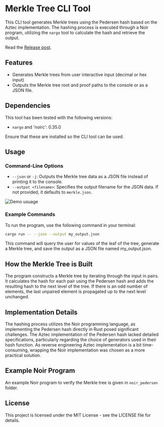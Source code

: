 # Merkle Tree CLI Tool

This CLI tool generates Merkle trees using the Pedersen hash based on the Aztec implementation. The hashing process is executed through a Noir program, utilizing the `nargo` tool to calculate the hash and retrieve the output.

Read the [Release post](https://neimanslab.org/2024-10-17/merkle_pedersen_aztec.html).

## Features

- Generates Merkle trees from user interactive input (decimal or hex input)
- Outputs the Merkle tree root and proof paths to the console or as a JSON file.

## Dependencies

This tool has been tested with the following versions:
- `nargo` and 'noirc': 0.35.0

Ensure that these are installed so the CLI tool can be used.

## Usage

### Command-Line Options

- `--json` or `-j`: Outputs the Merkle tree data as a JSON file instead of printing it to the console.
- `--output <filename>`: Specifies the output filename for the JSON data. If not provided, it defaults to `merkle.json`.

![Demo usuage](https://neiman.co.il/mpz.gif)

### Example Commands

To run the program, use the following command in your terminal:

```bash
cargo run -- --json --output my_output.json
```

This command will query the user for values of the leaf of the tree, generate a Merkle tree, and save the output as a JSON file named my_output.json.

## How the Merkle Tree is Built

The program constructs a Merkle tree by iterating through the input in pairs. It calculates the hash for each pair using the Pedersen hash and adds the resulting hash to the next level of the tree. If there is an odd number of elements, the last unpaired element is propagated up to the next level unchanged. 

## Implementation Details

The hashing process utilizes the Noir programming language, as implementing the Pedersen hash directly in Rust posed significant challenges. The Aztec implementation of the Pedersen hash lacked detailed specifications, particularly regarding the choice of generators used in their hash function. As reverse engineering Aztec implementation is a bit time-consuming, wrapping the Noir implementation was chosen as a more practical solution.

## Example Noir Program
An example Noir program to verify the Merkle tree is given in `noir_pedersen` folder.

## License

This project is licensed under the MIT License - see the LICENSE file for details.
